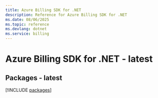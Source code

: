 ```yaml
---
title: Azure Billing SDK for .NET
description: Reference for Azure Billing SDK for .NET
ms.date: 08/06/2025
ms.topic: reference
ms.devlang: dotnet
ms.service: billing
---
```

# Azure Billing SDK for .NET - latest
## Packages - latest
[!INCLUDE [packages](billing-index.md)]